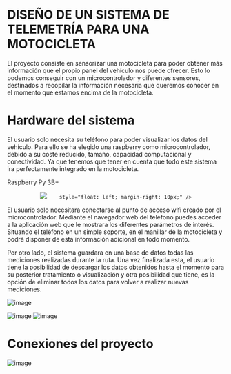 DISEÑO DE UN SISTEMA DE TELEMETRÍA PARA UNA MOTOCICLETA
======

El proyecto consiste en sensorizar una motocicleta para poder obtener más 
información que el propio panel del vehículo nos puede ofrecer. Esto lo podemos 
conseguir con un microcontrolador y diferentes sensores, destinados a recopilar la 
información necesaria que queremos conocer en el momento que estamos encima 
de la motocicleta. 

Hardware del sistema
======

El usuario solo necesita su teléfono para 
poder visualizar los datos del vehículo. Para ello se ha elegido una raspberry como 
microcontrolador, debido a su coste reducido, tamaño, capacidad computacional y 
conectividad. Ya que tenemos que tener en cuenta que todo este sistema ira 
perfectamente integrado en la motocicleta.

Raspberry Py 3B+

<p align="center">
  <img src="![Rasp](https://user-images.githubusercontent.com/75255813/141853374-d4106e70-7dd3-44f6-8992-dd317d6285b0.png)"
       
        style="float: left; margin-right: 10px;" />

</p>



El usuario solo necesitara conectarse al punto de acceso wifi creado por el 
microcontrolador. Mediante el navegador web del teléfono puedes acceder a la aplicación web 
que le mostrara los diferentes parámetros de interés. Situando el teléfono en un simple 
soporte, en el manillar de la motocicleta y podrá disponer de esta información adicional en 
todo momento.

Por otro lado, el sistema guardara en una base de datos todas las mediciones 
realizadas durante la ruta. Una vez finalizada esta, el usuario tiene la posibilidad de 
descargar los datos obtenidos hasta el momento para su posterior tratamiento o 
visualización y otra posibilidad que tiene, es la opción de eliminar todos los datos para 
volver a realizar nuevas mediciones.




![image](https://user-images.githubusercontent.com/75255813/135065740-c75b97ff-ebdf-4e3a-ac34-99ec1c4f4b43.png)



![image](https://user-images.githubusercontent.com/75255813/135065777-dd8619f1-99fa-4533-858e-023e53d96de8.png)
![image](https://user-images.githubusercontent.com/75255813/135065862-ec62c9c4-4d9a-4553-a970-85763a989f1e.png)



Conexiones del proyecto
======


![image](https://user-images.githubusercontent.com/75255813/135066754-ab6ee8e7-8bd7-445b-902e-6b92c74b12d3.png)



